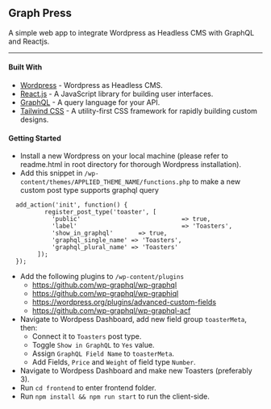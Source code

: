 ## Graph Press 
A simple web app to integrate Wordpress as Headless CMS with GraphQL and Reactjs.

***

#### Built With

- [Wordpress](https://wordpress.org) - Wordpress as Headless CMS.
- [React.js](https://reactjs.org) - A JavaScript library for building user interfaces.
- [GraphQL](https://graphql.org/) - A query language for your API.
- [Tailwind CSS](https://tailwindcss.com) - A utility-first CSS framework for rapidly building custom designs.


#### Getting Started

- Install a new Wordpress on your local machine (please refer to readme.html in root directory for thorough Wordpress installation).
- Add this snippet in `/wp-content/themes/APPLIED_THEME_NAME/functions.php` to make a new custom post type supports graphql query 
```
  add_action('init', function() {
		  register_post_type('toaster', [
			'public' 							=> true,
			'label' 							=> 'Toasters',
			'show_in_graphql' 		=> true,
			'graphql_single_name' => 'Toasters',
			'graphql_plural_name' => 'Toasters'
		]);
  });
```
- Add the following plugins to `/wp-content/plugins`
  - https://github.com/wp-graphql/wp-graphql
  - https://github.com/wp-graphql/wp-graphiql
  - https://wordpress.org/plugins/advanced-custom-fields
  - https://github.com/wp-graphql/wp-graphql-acf
- Navigate to Wordpess Dashboard, add new field group `toasterMeta`, then:
  - Connect it to `Toasters` post type.
  - Toggle `Show in GraphQL` to `Yes` value.
  - Assign `GraphQL Field Name` to `toasterMeta`.
  - Add Fields, `Price` and `Weight` of field type `Number`.
- Navigate to Wordpess Dashboard and make new Toasters (preferably 3).
- Run `cd frontend` to enter frontend folder.
- Run `npm install && npm run start` to run the client-side.